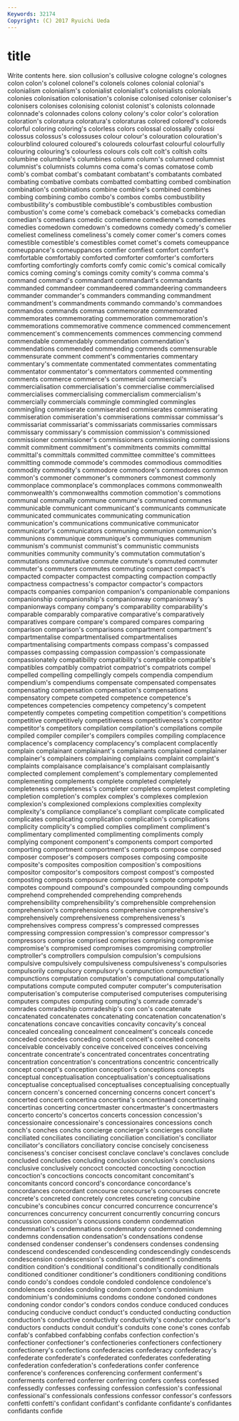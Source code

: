 ```yaml
---
Keywords: 32174 
Copyright: (C) 2017 Ryuichi Ueda
---
```


# title

Write contents here.
sion collusion's collusive cologne cologne's colognes colon colon's colonel colonel's
colonels colones colonial colonial's colonialism colonialism's colonialist colonialist's colonialists colonials
colonies colonisation colonisation's colonise colonised coloniser coloniser's colonisers colonises colonising
colonist colonist's colonists colonnade colonnade's colonnades colons colony colony's color
color's coloration coloration's coloratura coloratura's coloraturas colored colored's coloreds colorful
coloring coloring's colorless colors colossal colossally colossi colossus colossus's colossuses
colour colour's colouration colouration's colourblind coloured coloured's coloureds colourfast colourful
colourfully colouring colouring's colourless colours cols colt colt's coltish colts
columbine columbine's columbines column column's columned columnist columnist's columnists columns
coma coma's comas comatose comb comb's combat combat's combatant combatant's
combatants combated combating combative combats combatted combatting combed combination combination's
combinations combine combine's combined combines combing combining combo combo's combos
combs combustibility combustibility's combustible combustible's combustibles combustion combustion's come come's
comeback comeback's comebacks comedian comedian's comedians comedic comedienne comedienne's comediennes
comedies comedown comedown's comedowns comedy comedy's comelier comeliest comeliness comeliness's
comely comer comer's comers comes comestible comestible's comestibles comet comet's
comets comeuppance comeuppance's comeuppances comfier comfiest comfort comfort's comfortable comfortably
comforted comforter comforter's comforters comforting comfortingly comforts comfy comic comic's
comical comically comics coming coming's comings comity comity's comma comma's
command command's commandant commandant's commandants commanded commandeer commandeered commandeering commandeers
commander commander's commanders commanding commandment commandment's commandments commando commando's commandoes
commandos commands commas commemorate commemorated commemorates commemorating commemoration commemoration's commemorations
commemorative commence commenced commencement commencement's commencements commences commencing commend commendable
commendably commendation commendation's commendations commended commending commends commensurable commensurate comment
comment's commentaries commentary commentary's commentate commentated commentates commentating commentator commentator's
commentators commented commenting comments commerce commerce's commercial commercial's commercialisation commercialisation's
commercialise commercialised commercialises commercialising commercialism commercialism's commercially commercials commingle commingled
commingles commingling commiserate commiserated commiserates commiserating commiseration commiseration's commiserations commissar
commissar's commissariat commissariat's commissariats commissaries commissars commissary commissary's commission commission's
commissioned commissioner commissioner's commissioners commissioning commissions commit commitment commitment's commitments
commits committal committal's committals committed committee committee's committees committing commode
commode's commodes commodious commodities commodity commodity's commodore commodore's commodores common
common's commoner commoner's commoners commonest commonly commonplace commonplace's commonplaces commons
commonwealth commonwealth's commonwealths commotion commotion's commotions communal communally commune commune's
communed communes communicable communicant communicant's communicants communicate communicated communicates communicating
communication communication's communications communicative communicator communicator's communicators communing communion communion's
communions communique communique's communiques communism communism's communist communist's communistic communists
communities community community's commutation commutation's commutations commutative commute commute's commuted
commuter commuter's commuters commutes commuting compact compact's compacted compacter compactest
compacting compaction compactly compactness compactness's compactor compactor's compactors compacts companies
companion companion's companionable companions companionship companionship's companionway companionway's companionways company
company's comparability comparability's comparable comparably comparative comparative's comparatively comparatives compare
compare's compared compares comparing comparison comparison's comparisons compartment compartment's compartmentalise
compartmentalised compartmentalises compartmentalising compartments compass compass's compassed compasses compassing compassion
compassion's compassionate compassionately compatibility compatibility's compatible compatible's compatibles compatibly compatriot
compatriot's compatriots compel compelled compelling compellingly compels compendia compendium compendium's
compendiums compensate compensated compensates compensating compensation compensation's compensations compensatory compete
competed competence competence's competences competencies competency competency's competent competently competes
competing competition competition's competitions competitive competitively competitiveness competitiveness's competitor competitor's
competitors compilation compilation's compilations compile compiled compiler compiler's compilers compiles
compiling complacence complacence's complacency complacency's complacent complacently complain complainant complainant's
complainants complained complainer complainer's complainers complaining complains complaint complaint's complaints
complaisance complaisance's complaisant complaisantly complected complement complement's complementary complemented complementing
complements complete completed completely completeness completeness's completer completes completest completing
completion completion's complex complex's complexes complexion complexion's complexioned complexions complexities
complexity complexity's compliance compliance's compliant complicate complicated complicates complicating complication
complication's complications complicity complicity's complied complies compliment compliment's complimentary complimented
complimenting compliments comply complying component component's components comport comported comporting
comportment comportment's comports compose composed composer composer's composers composes composing
composite composite's composites composition composition's compositions compositor compositor's compositors compost
compost's composted composting composts composure composure's compote compote's compotes compound
compound's compounded compounding compounds comprehend comprehended comprehending comprehends comprehensibility comprehensibility's
comprehensible comprehension comprehension's comprehensions comprehensive comprehensive's comprehensively comprehensiveness comprehensiveness's comprehensives
compress compress's compressed compresses compressing compression compression's compressor compressor's compressors
comprise comprised comprises comprising compromise compromise's compromised compromises compromising comptroller
comptroller's comptrollers compulsion compulsion's compulsions compulsive compulsively compulsiveness compulsiveness's compulsories
compulsorily compulsory compulsory's compunction compunction's compunctions computation computation's computational computationally
computations compute computed computer computer's computerisation computerisation's computerise computerised computerises
computerising computers computes computing computing's comrade comrade's comrades comradeship comradeship's
con con's concatenate concatenated concatenates concatenating concatenation concatenation's concatenations concave
concavities concavity concavity's conceal concealed concealing concealment concealment's conceals concede
conceded concedes conceding conceit conceit's conceited conceits conceivable conceivably conceive
conceived conceives conceiving concentrate concentrate's concentrated concentrates concentrating concentration concentration's
concentrations concentric concentrically concept concept's conception conception's conceptions concepts conceptual
conceptualisation conceptualisation's conceptualisations conceptualise conceptualised conceptualises conceptualising conceptually concern concern's
concerned concerning concerns concert concert's concerted concerti concertina concertina's concertinaed
concertinaing concertinas concerting concertmaster concertmaster's concertmasters concerto concerto's concertos concerts
concession concession's concessionaire concessionaire's concessionaires concessions conch conch's conches conchs
concierge concierge's concierges conciliate conciliated conciliates conciliating conciliation conciliation's conciliator
conciliator's conciliators conciliatory concise concisely conciseness conciseness's conciser concisest conclave
conclave's conclaves conclude concluded concludes concluding conclusion conclusion's conclusions conclusive
conclusively concoct concocted concocting concoction concoction's concoctions concocts concomitant concomitant's
concomitants concord concord's concordance concordance's concordances concordant concourse concourse's concourses
concrete concrete's concreted concretely concretes concreting concubine concubine's concubines concur
concurred concurrence concurrence's concurrences concurrency concurrent concurrently concurring concurs concussion
concussion's concussions condemn condemnation condemnation's condemnations condemnatory condemned condemning condemns
condensation condensation's condensations condense condensed condenser condenser's condensers condenses condensing
condescend condescended condescending condescendingly condescends condescension condescension's condiment condiment's condiments
condition condition's conditional conditional's conditionally conditionals conditioned conditioner conditioner's conditioners
conditioning conditions condo condo's condoes condole condoled condolence condolence's condolences
condoles condoling condom condom's condominium condominium's condominiums condoms condone condoned
condones condoning condor condor's condors condos conduce conduced conduces conducing
conducive conduct conduct's conducted conducting conduction conduction's conductive conductivity conductivity's
conductor conductor's conductors conducts conduit conduit's conduits cone cone's cones
confab confab's confabbed confabbing confabs confection confection's confectioner confectioner's confectioneries
confectioners confectionery confectionery's confections confederacies confederacy confederacy's confederate confederate's confederated
confederates confederating confederation confederation's confederations confer conference conference's conferences conferencing
conferment conferment's conferments conferred conferrer conferring confers confess confessed confessedly
confesses confessing confession confession's confessional confessional's confessionals confessions confessor confessor's
confessors confetti confetti's confidant confidant's confidante confidante's confidantes confidants confide
